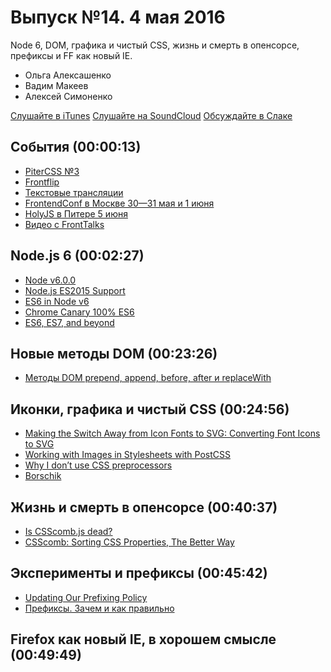 # Выпуск №14. 4 мая 2016

Node 6, DOM, графика и чистый CSS, жизнь и смерть в опенсорсе, префиксы и FF как новый IE.

- Ольга Алексашенко
- Вадим Макеев
- Алексей Симоненко

[Слушайте в iTunes](https://itunes.apple.com/ru/podcast/veb-standarty/id1080500016)
[Слушайте на SoundCloud](https://soundcloud.com/web-standards/episode-14)
[Обсуждайте в Слаке](http://slack.web-standards.ru/)

## События (00:00:13)

- [PiterCSS №3](https://pitercss.timepad.ru/event/318387/)
- [Frontflip](http://frontflip.me/)
- [Текстовые трансляции](https://twitter.com/webstandards_up)
- [FrontendConf в Москве 30—31 мая и 1 июня](http://frontendconf.ru/)
- [HolyJS в Питере 5 июня](http://holyjs.ru/)
- [Видео с FrontTalks](https://www.youtube.com/playlist?list=PLRdS-n5seLRoWZm8I5onZqU9m8HB_hg1S)

## Node.js 6 (00:02:27)

- [Node v6.0.0](https://nodejs.org/en/blog/release/v6.0.0/)
- [Node.js ES2015 Support](http://node.green/)
- [ES6 in Node v6](https://www.redfin.com/blog/2016/04/es6-in-node-v6.html)
- [Chrome Canary 100% ES6](https://twitter.com/webstandards_ru/status/725278335677374464)
- [ES6, ES7, and beyond](http://v8project.blogspot.ru/2016/04/es6-es7-and-beyond.html)

## Новые методы DOM (00:23:26)

- [Методы DOM prepend, append, before, after и replaceWith](https://twitter.com/webstandards_ru/status/726018227948630017)

## Иконки, графика и чистый CSS (00:24:56)

- [Making the Switch Away from Icon Fonts to SVG: Converting Font Icons to SVG](https://sarasoueidan.com/blog/icon-fonts-to-svg/)
- [Working with Images in Stylesheets with PostCSS](https://css-tricks.com/images-in-postcss/)
- [Why I don’t use CSS preprocessors](http://www.456bereastreet.com/archive/201603/why_i_dont_use_css_preprocessors/)
- [Borschik](https://github.com/borschik/borschik)

## Жизнь и смерть в опенсорсе (00:40:37)

- [Is CSScomb.js dead?](https://github.com/csscomb/csscomb.js/issues/461)
- [CSScomb: Sorting CSS Properties, The Better Way](https://www.smashingmagazine.com/2012/10/csscomb-tool-sort-css-properties/)

## Эксперименты и префиксы (00:45:42)

- [Updating Our Prefixing Policy](https://webkit.org/blog/6131/updating-our-prefixing-policy/)
- [Префиксы. Зачем и как правильно](https://youtu.be/s0JDCEQDXI4)

## Firefox как новый IE, в хорошем смысле (00:49:49)
